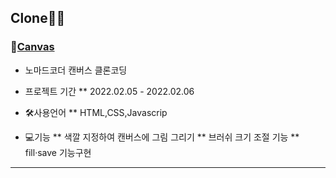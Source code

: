 ## Clone🐱‍💻

### 💨[Canvas](https://mingnana.github.io/Clone/clone/canvas/index.html) 
* 노마드코더 캔버스 클론코딩

* 프로젝트 기간
** 2022.02.05 - 2022.02.06

* 🛠사용언어
** HTML,CSS,Javascrip 

* 💻기능
** 색깔 지정하여 캔버스에 그림 그리기
** 브러쉬 크기 조절 기능
** fill·save 기능구현

***
